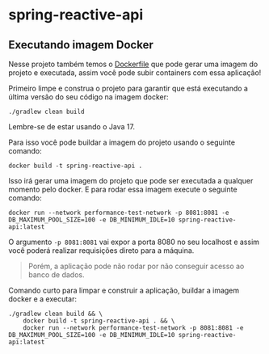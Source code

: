 # spring-reactive-api

## Executando imagem Docker

Nesse projeto também temos o [Dockerfile](./Dockerfile) que pode gerar uma
imagem do projeto e executada, assim você pode subir containers com essa
aplicação!

Primeiro limpe e construa o projeto para garantir que está executando a última
versão do seu código na imagem docker:
````shell
./gradlew clean build
````
Lembre-se de estar usando o Java 17.

Para isso você pode buildar a imagem do projeto usando o seguinte comando:
````shell
docker build -t spring-reactive-api .
````

Isso irá gerar uma imagem do projeto que pode ser executada a qualquer momento
pelo docker.
E para rodar essa imagem execute o seguinte comando:
````shell
docker run --network performance-test-network -p 8081:8081 -e DB_MAXIMUM_POOL_SIZE=100 -e DB_MINIMUM_IDLE=10 spring-reactive-api:latest
````
O argumento `-p 8081:8081` vai expor a porta 8080 no seu localhost e assim você
poderá realizar requisições direto para a máquina.

> Porém, a aplicação pode não rodar por não conseguir acesso ao banco de dados.

Comando curto para limpar e construir a aplicação, buildar a imagem docker e a executar:
```shell
./gradlew clean build && \
	docker build -t spring-reactive-api . && \
	docker run --network performance-test-network -p 8081:8081 -e DB_MAXIMUM_POOL_SIZE=100 -e DB_MINIMUM_IDLE=10 spring-reactive-api:latest
```